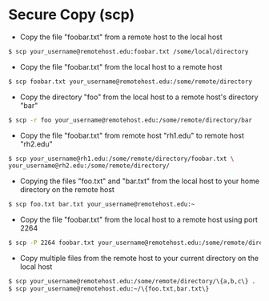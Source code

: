 # Secure Copy (scp)
- Copy the file "foobar.txt" from a remote host to the local host
```sh
$ scp your_username@remotehost.edu:foobar.txt /some/local/directory
```
- Copy the file "foobar.txt" from the local host to a remote host
```sh
$ scp foobar.txt your_username@remotehost.edu:/some/remote/directory
```
- Copy the directory "foo" from the local host to a remote host's directory "bar"
```sh
$ scp -r foo your_username@remotehost.edu:/some/remote/directory/bar
```
- Copy the file "foobar.txt" from remote host "rh1.edu" to remote host "rh2.edu"
```sh
$ scp your_username@rh1.edu:/some/remote/directory/foobar.txt \
your_username@rh2.edu:/some/remote/directory/
```
- Copying the files "foo.txt" and "bar.txt" from the local host to your home directory on the remote host
```sh
$ scp foo.txt bar.txt your_username@remotehost.edu:~
```
- Copy the file "foobar.txt" from the local host to a remote host using port 2264
```sh
$ scp -P 2264 foobar.txt your_username@remotehost.edu:/some/remote/directory
```
- Copy multiple files from the remote host to your current directory on the local host
```sh
$ scp your_username@remotehost.edu:/some/remote/directory/\{a,b,c\} .
$ scp your_username@remotehost.edu:~/\{foo.txt,bar.txt\} 
```
